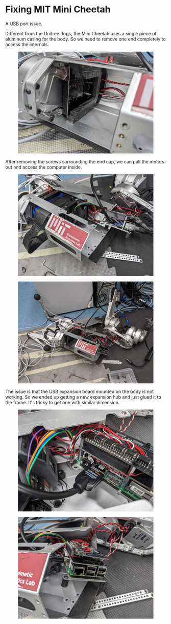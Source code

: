 # Fixing MIT Mini Cheetah



A USB port issue.



Different from the Unitree dogs, the Mini Cheetah uses a single piece of aluminum casing for the body. So we need to remove one end completely to access the internals.

<figure><img src="../../.gitbook/assets/PXL_20220826_212703425.jpg" alt=""><figcaption></figcaption></figure>



After removing the screws surrounding the end cap, we can pull the motors out and access the computer inside.



<figure><img src="../../.gitbook/assets/PXL_20220826_213552567.jpg" alt=""><figcaption></figcaption></figure>

<figure><img src="../../.gitbook/assets/PXL_20220826_212652861.jpg" alt=""><figcaption></figcaption></figure>



The issue is that the USB expansion board mounted on the body is not working. So we ended up getting a new expansion hub and just glued it to the frame. It's tricky to get one with similar dimension.



<figure><img src="../../.gitbook/assets/PXL_20220826_212656827.jpg" alt=""><figcaption></figcaption></figure>



<figure><img src="../../.gitbook/assets/PXL_20220826_212659951.jpg" alt=""><figcaption></figcaption></figure>

















